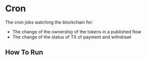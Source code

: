 # Cron

The cron jobs watching the blockchain for:

- The change of the ownership of the tokens in a published flow
- The change of the status of TX of payment and withdrawl

## How To Run
